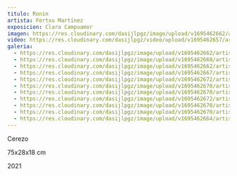 ```yaml
---
titulo: Ronin
artista: Fertxu Martínez
exposicion: Clara Campoamor
imagen: https://res.cloudinary.com/dasijlpgz/image/upload/v1695462662/artistas/Fertxu%20Mart%C3%ADnez/Ronin/P1060919.jpg
video: https://res.cloudinary.com/dasijlpgz/video/upload/v1695462657/artistas/Fertxu%20Mart%C3%ADnez/Ronin/Sin_t%C3%ADtulo-4.mp4
galeria:
  - https://res.cloudinary.com/dasijlpgz/image/upload/v1695462662/artistas/Fertxu%20Mart%C3%ADnez/Ronin/P1060919.jpg
  - https://res.cloudinary.com/dasijlpgz/image/upload/v1695462660/artistas/Fertxu%20Mart%C3%ADnez/Ronin/P1060918.jpg
  - https://res.cloudinary.com/dasijlpgz/image/upload/v1695462662/artistas/Fertxu%20Mart%C3%ADnez/Ronin/P1060923.jpg
  - https://res.cloudinary.com/dasijlpgz/image/upload/v1695462667/artistas/Fertxu%20Mart%C3%ADnez/Ronin/P1060934.jpg
  - https://res.cloudinary.com/dasijlpgz/image/upload/v1695462672/artistas/Fertxu%20Mart%C3%ADnez/Ronin/P1060924.jpg
  - https://res.cloudinary.com/dasijlpgz/image/upload/v1695462670/artistas/Fertxu%20Mart%C3%ADnez/Ronin/P1060927.jpg
  - https://res.cloudinary.com/dasijlpgz/image/upload/v1695462670/artistas/Fertxu%20Mart%C3%ADnez/Ronin/P1060926.jpg
  - https://res.cloudinary.com/dasijlpgz/image/upload/v1695462672/artistas/Fertxu%20Mart%C3%ADnez/Ronin/P1060921.jpg
  - https://res.cloudinary.com/dasijlpgz/image/upload/v1695462670/artistas/Fertxu%20Mart%C3%ADnez/Ronin/P1060931.jpg
  - https://res.cloudinary.com/dasijlpgz/image/upload/v1695462670/artistas/Fertxu%20Mart%C3%ADnez/Ronin/P1060935.jpg
  - https://res.cloudinary.com/dasijlpgz/image/upload/v1695462664/artistas/Fertxu%20Mart%C3%ADnez/Ronin/P1060928.jpg
---
```


C﻿erezo

75x28x18 cm

2﻿021
